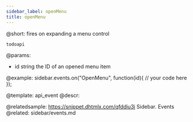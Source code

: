 ```yaml
---
sidebar_label: openMenu
title: openMenu
---          
```


@short: fires on expanding a menu control

```todoapi ```

@params:
- id 		string		the ID of an opened menu item

@example:
sidebar.events.on("OpenMenu", function(id){
    // your code here
});


@template: api_event
@descr:


@relatedsample: https://snippet.dhtmlx.com/qfddiu3i	Sidebar. Events
@related: sidebar/events.md